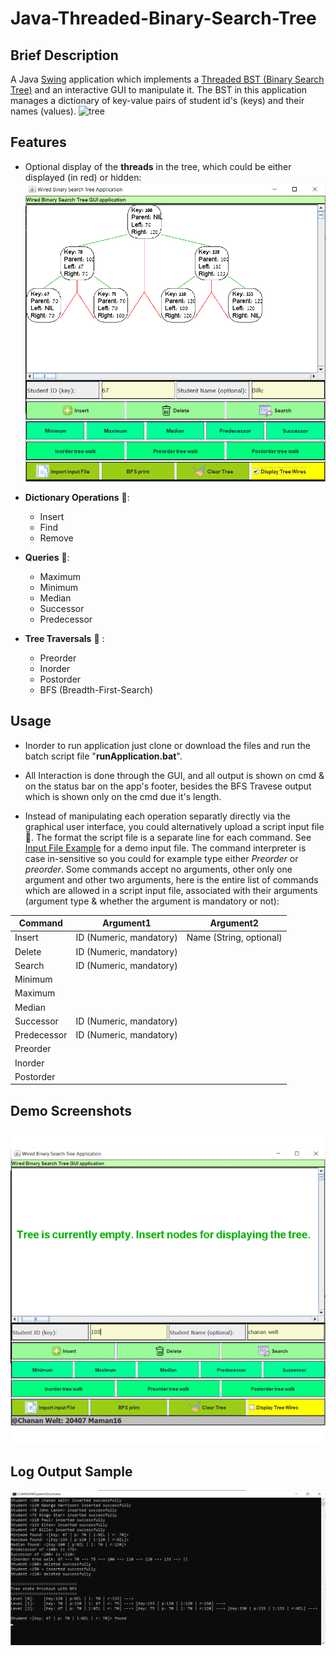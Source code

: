 # Java-Threaded-Binary-Search-Tree    

## Brief Description
 A Java [Swing](https://en.wikipedia.org/wiki/Swing_(Java)) application which implements a [Threaded BST (Binary Search Tree)](https://en.wikipedia.org/wiki/Threaded_binary_tree) and an interactive GUI to manipulate it.
The BST in this application manages a dictionary of key-value pairs of student id's (keys) and their names (values).
![tree](https://upload.wikimedia.org/wikipedia/commons/thumb/7/7a/Threaded_tree.svg/330px-Threaded_tree.svg.png)

## Features 
- Optional display of the **threads** in the tree, which could be either displayed (in red) or hidden:
![Application Screenshots Gif](Screenshots/Enabling-Display-of-Wired-Threads-in-Red.png)


- **Dictionary Operations** :key::
    - Insert
    - Find 
    - Remove 
- **Queries** :mag_right::
    - Maximum 
    - Minimum 
    - Median 
    - Successor 
    - Predecessor 
- **Tree Traversals** :palm_tree: : 
    - Preorder
    - Inorder
    - Postorder
    - BFS (Breadth-First-Search)
    
## Usage 
- Inorder to run application just clone or download the files and run the batch script file "**runApplication.bat**". 

- All Interaction is done through the GUI, and all output is shown on cmd & on the status bar on the app's footer, besides the BFS Travese output which is shown only on the cmd due it's length. 

- Instead of manipulating each operation separatly directly via the graphical user interface, you could alternatively upload a script input file :page_facing_up:. The format the script file is a separate line for each command. See [Input File Example](InputFileExample.txt) for a demo input file. 
The command interpreter is case in-sensitive so you could for example type either *Preorder* or *preorder*. Some commands accept no arguments, other only one argument and other two arguments, here is the entire list of commands which are allowed in a script input file, associated with their arguments (argument type & whether the argument is mandatory or not):

|    Command     |        Argument1        |        Argument2        |
|----------------|-------------------------|-------------------------|
|    Insert      | ID (Numeric, mandatory) | Name (String, optional) |
|    Delete      | ID (Numeric, mandatory) |                         | 
|    Search      | ID (Numeric, mandatory) |                         |
|    Minimum     |                         |                         |
|    Maximum     |                         |                         |
|    Median      |                         |                         |
|    Successor   | ID (Numeric, mandatory) |                         |
|    Predecessor | ID (Numeric, mandatory) |                         |
|    Preorder    |                         |                         |
|    Inorder     |                         |                         |
|    Postorder   |                         |                         |

## Demo Screenshots 
![Application Screenshots Gif](Screenshots/screenshots.gif)

## Log Output Sample
![Cmd output](Screenshots/CLI-Output-Log.png)

